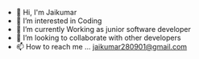 - 👋 Hi, I'm Jaikumar
- 👀 I’m interested in Coding
- 🌱 I’m currently Working as junior software developer
- 💞️ I’m looking to collaborate with other developers
- 📫 How to reach me ... jaikumar280901@gmail.com

<!---
JAIKUMAR-28/JAIKUMAR-28 is a ✨ special ✨ repository because its `README.md` (this file) appears on your GitHub profile.
You can click the Preview link to take a look at your changes.
--->
